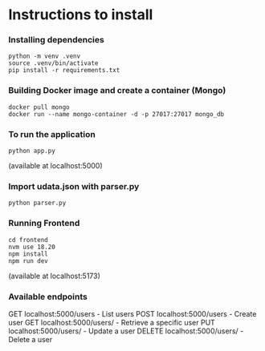 # Instructions to install

### Installing dependencies

```
python -m venv .venv
source .venv/bin/activate
pip install -r requirements.txt
```

### Building Docker image and create a container (Mongo)

```
docker pull mongo
docker run --name mongo-container -d -p 27017:27017 mongo_db
```

### To run the application

```
python app.py
```
(available at localhost:5000)



### Import udata.json with parser.py

```
python parser.py
```

### Running Frontend

```
cd frontend
nvm use 18.20 
npm install
npm run dev
```
(available at localhost:5173)


### Available endpoints

GET localhost:5000/users - List users
POST localhost:5000/users - Create user
GET localhost:5000/users/<id> - Retrieve a specific user
PUT localhost:5000/users/<id> - Update a user
DELETE localhost:5000/users/<id> - Delete a user

